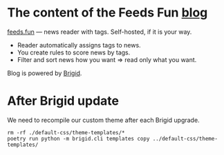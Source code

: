 
# The content of the Feeds Fun [blog](https://blog.feeds.fun)

[feeds.fun](https://feeds.fun) — news reader with tags. Self-hosted, if it is your way.

- Reader automatically assigns tags to news.
- You create rules to score news by tags.
- Filter and sort news how you want  ⇒ read only what you want.

Blog is powered by [Brigid](https://github.com/Tiendil/brigid).


# After Brigid update

We need to recompile our custom theme after each Brigid upgrade.

```
rm -rf ./default-css/theme-templates/*
poetry run python -m brigid.cli templates copy ../default-css/theme-templates/
```
